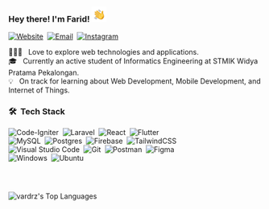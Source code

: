 ### Hey there! I'm Farid! <img src="./hand.gif" width='30'/>

[![Website](https://img.shields.io/static/v1?label=vardworks.site&message=%20&color=green&logo=google-chrome&style=flat-square&logoColor=white)](https://vardworks.site)&nbsp;
[![Email](https://img.shields.io/static/v1?label=fatkhurrozak@gmail.com&message=%20&color=red&logo=gmail&style=flat-square&logoColor=white)](mailto:fatkhurrozak@gmail.com)&nbsp;
[![Instagram](https://img.shields.io/static/v1?label=vard.rz&message=%20&color=purple&logo=Instagram&style=flat-square&logoColor=white)](http://instagram.com/vard.rz)

👨🏻‍💻 &nbsp; Love to explore web technologies and applications. \
🎓 &nbsp; Currently an active student of Informatics Engineering at STMIK Widya Pratama Pekalongan. \
💡 &nbsp; On track for learning about Web Development, Mobile Development, and Internet of Things.


### 🛠 &nbsp;Tech Stack
![Code-Igniter](https://img.shields.io/badge/CodeIgniter-%23EF4223.svg?style=for-the-badge&logo=codeIgniter&logoColor=white)&nbsp;
![Laravel](https://img.shields.io/badge/laravel-%23FF2D20.svg?style=for-the-badge&logo=laravel&logoColor=white)&nbsp;
![React](https://img.shields.io/badge/react-%2320232a.svg?style=for-the-badge&logo=react&logoColor=%2361DAFB)&nbsp;
![Flutter](https://img.shields.io/badge/Flutter-%2302569B.svg?style=for-the-badge&logo=Flutter&logoColor=white) \
![MySQL](https://img.shields.io/badge/mysql-4479A1.svg?style=for-the-badge&logo=mysql&logoColor=white)&nbsp;
![Postgres](https://img.shields.io/badge/postgres-%23316192.svg?style=for-the-badge&logo=postgresql&logoColor=white)&nbsp;
![Firebase](https://img.shields.io/badge/firebase-a08021?style=for-the-badge&logo=firebase&logoColor=ffcd34)&nbsp;
![TailwindCSS](https://img.shields.io/badge/tailwindcss-%2338B2AC.svg?style=for-the-badge&logo=tailwind-css&logoColor=white) \
![Visual Studio Code](https://img.shields.io/badge/Visual%20Studio%20Code-0078d7.svg?style=for-the-badge&logo=visual-studio-code&logoColor=white)&nbsp;
![Git](https://img.shields.io/badge/git-%23F05033.svg?style=for-the-badge&logo=git&logoColor=white)&nbsp;
![Postman](https://img.shields.io/badge/Postman-FF6C37?style=for-the-badge&logo=postman&logoColor=white)&nbsp;
![Figma](https://img.shields.io/badge/figma-%23F24E1E.svg?style=for-the-badge&logo=figma&logoColor=white) \
![Windows](https://img.shields.io/badge/Windows-0078D6?style=for-the-badge&logo=windows&logoColor=white)&nbsp;
![Ubuntu](https://img.shields.io/badge/Ubuntu-E95420?style=for-the-badge&logo=ubuntu&logoColor=white)&nbsp;

### &nbsp;
![vardrz's Top Languages](https://github-readme-stats.vercel.app/api/top-langs/?username=vardrz&theme=react&show_icons=true&hide_border=true&layout=compact)

